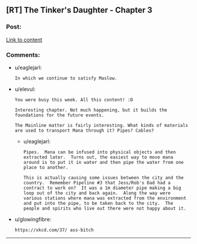 ## [RT] The Tinker's Daughter - Chapter 3

### Post:

[Link to content](https://www.patreon.com/posts/4504760?alert=1)

### Comments:

- u/eaglejarl:
  ```
  In which we continue to satisfy Maslow.
  ```

- u/elevul:
  ```
  You were busy this week. All this content! :D

  Interesting chapter. Not much happening, but it builds the foundations for the future events. 

  The Mainline matter is fairly interesting. What kinds of materials are used to transport Mana through it? Pipes? Cables?
  ```

  - u/eaglejarl:
    ```
    Pipes.  Mana can be infused into physical objects and then extracted later.  Turns out, the easiest way to move mana around is to put it in water and then pipe the water from one place to another.

    This is actually causing some issues between the city and the country.  Remember Pipeline #3 that Jess/Rob's Dad had a contract to work on?  It was a 1m diameter pipe making a big loop out of the city and back again.  Along the way were various stations where mana was extracted from the environment and put into the pipe, to be taken back to the city.  The people and spirits who live out there were not happy about it.
    ```

- u/glowingfibre:
  ```
  https://xkcd.com/37/ ass-bitch
  ```

---

